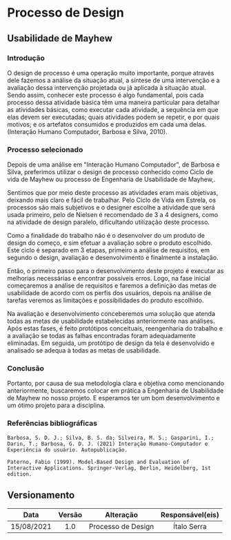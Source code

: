 # Processo de Design 

## Usabilidade de Mayhew 

### Introdução 

O design de processo é uma operação muito importante, porque através dele fazemos a análise da situação atual, a síntese de uma intervenção e a avaliação dessa intervenção projetada ou já aplicada à situação atual. Sendo assim, conhecer este processo é algo fundamental, pois cada processo dessa atividade básica têm uma maneira particular para detalhar as atividades básicas, como executar cada atividade, a sequência em que elas devem ser executadas; quais atividades podem se repetir, e por quais motivos; e os artefatos consumidos e produzidos em cada uma delas. (Interação Humano Computador, Barbosa e Silva, 2010).  


### Processo selecionado

Depois de uma análise em "Interação Humano Computador", de Barbosa e Silva, preferimos utilizar o design de processo conhecido como Ciclo de vida de Mayhew ou processo de Engenharia de Usabilidade de Mayhew,.   

Sentimos que por meio deste processo as atividades eram mais objetivas, deixando mais claro e fácil de trabalhar. Pelo Ciclo de Vida em Estrela, os processos são mais subjetivos e o designer escolhe a atividade que será usada primeiro, pelo de Nielsen é recomendado de 3 a 4 designers, como na atividade de design paralelo, dificultando utilização deste processo.  

Como a finalidade do trabalho não é o desenvolver do um produto de design do começo, e sim efetuar a avaliação sobre o produto escolhido. Este ciclo é separado em 3 etapas, primeiro a análise de requisitos, em segundo o design, avaliação e desenvolvimento e finalmente a instalação. 

Então, o primeiro passo para o desenvolvimento deste projeto é executar as melhorias necessárias e encontrar possíveis erros. Logo, na fase inicial começaremos a análise de requisitos e faremos a definição das metas de usabilidade de acordo com os perfis dos usuários, depois na análise de tarefas veremos as limitações e possibilidades do produto escolhido. 

Na avaliação e desenvolvimento conceberemos uma solução que atenda todas as metas de usabilidade estabelecidas anteriormente nas análises. Após estas fases, é feito protótipos conceituais, reengenharia do trabalho e a avaliação se todas as falhas encontradas foram adequadamente eliminadas. Em seguida, um protótipo de design da tela é desenvolvido e analisado se adequa à todas as metas de usabilidade. 


### Conclusão 

Portanto, por causa de sua metodologia clara e objetiva como mencionando anteriormente, buscaremos colocar em prática a Engenharia de Usabilidade de Mayhew no nosso projeto. E esperamos ter um bom desenvolvimento e um ótimo projeto para a disciplina. 

 
### Referências bibliográficas

    Barbosa, S. D. J.; Silva, B. S. da; Silveira, M. S.; Gasparini, I.; Darin, T.; Barbosa, G. D. J. (2021) Interação Humano-Computador e Experiência do usuário. Autopublicação.

    Paterno, Fabio (1999). Model-Based Design and Evaluation of Interactive Applications. Springer-Verlag, Berlin, Heidelberg, 1st edition.

## Versionamento

|Data|Versão|Alteração|Responsável(eis)|
|:--:|:----:|:-------:|:---:|
| 15/08/2021 | 1.0 | Processo de Design| Ítalo Serra
